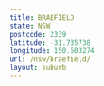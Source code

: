 ```yaml
---
title: BRAEFIELD
state: NSW
postcode: 2339
latitude: -31.735738
longitude: 150.603274
url: /nsw/braefield/
layout: suburb
---
```

